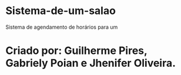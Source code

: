 # Sistema-de-um-salao
Sistema de agendamento de horários para um 

# Criado por: Guilherme Pires, Gabriely Poian e Jhenifer Oliveira.
